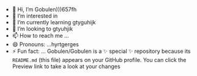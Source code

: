 - 👋 Hi, I’m Gobulen)))657fh
- 👀 I’m interested in 
- 🌱 I’m currently learning gtyguhijk
- 💞️ I’m looking to gtyuhjik
- 📫 How to reach me ...
- 😄 Pronouns: ...hyrtgerges
- ⚡ Fun fact: ...
Gobulen/Gobulen is a ✨ special ✨ repository because its `README.md` (this file) appears on your GitHub profile.
You can click the Preview link to take a look at your changes
